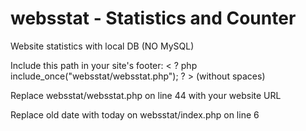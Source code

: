 # websstat - Statistics and Counter

Website statistics with local DB (NO MySQL)

Include this path in your site's footer: < ? php include_once("websstat/websstat.php"); ? > (without spaces)

Replace websstat/websstat.php on line 44 with your website URL

Replace old date with today on websstat/index.php on line 6 
